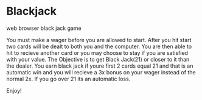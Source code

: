 # Blackjack
web browser black jack game

You must make a wager before you are allowed to start.
After you hit start two cards will be dealt to both you and the computer. 
You are then able to hit to recieve another card or you may choose to stay if you are satisfied with your value.
The Objective is to get Black Jack(21) or closer to it than the dealer.
You earn black jack if youre first 2 cards equal 21 and that is an automatic win and you will recieve a 3x bonus on your wager instead of the normal 2x.
If you go over 21 its an automatic loss. 

Enjoy!

